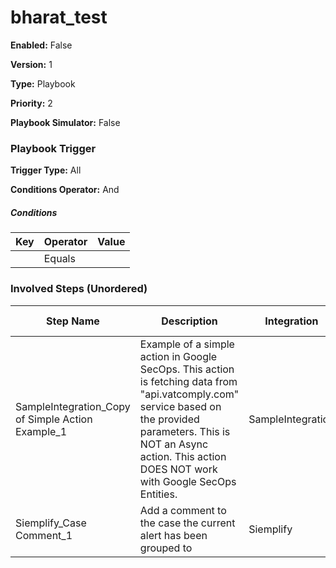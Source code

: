 # bharat_test




**Enabled:** False

**Version:** 1

**Type:** Playbook

**Priority:** 2

**Playbook Simulator:** False


### Playbook Trigger
**Trigger Type:** All

**Conditions Operator:** And

##### Conditions
|Key|Operator|Value|
|---|--------|-----|
||Equals||


### Involved Steps (Unordered)
|Step Name|Description|Integration|Original Action|
|---------|-----------|-----------|---------------|
|SampleIntegration_Copy of Simple Action Example_1|Example of a simple action in Google SecOps. This action is fetching data from "api.vatcomply.com" service based on the provided parameters. This is NOT an Async action. This action DOES NOT work with Google SecOps Entities.|SampleIntegration|Copy of Simple Action Example|
|Siemplify_Case Comment_1|Add a comment to the case the current alert has been grouped to|Siemplify|Case Comment|

